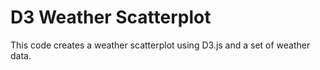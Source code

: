 # D3 Weather Scatterplot

This code creates a weather scatterplot using D3.js and a set of weather data.